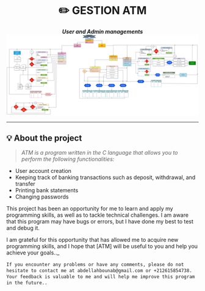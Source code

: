 <h1 align="center">
	✏️ GESTION ATM
</h1>

<p align="center">
	<b><i>User and Admin managements</i></b><br>
	<img src="./system ATM.png">
</p>



---

## 💡 About the project

> _ATM is a program written in the C language that allows you to perform the following functionalities:_

- User account creation
- Keeping track of banking transactions such as deposit, withdrawal, and transfer
- Printing bank statements
- Changing passwords

This project has been an opportunity for me to learn and apply my programming skills, as well as to tackle technical challenges. I am aware that this program may have bugs or errors, but I have done my best to test and debug it.

I am grateful for this opportunity that has allowed me to acquire new programming skills, and I hope that [ATM] will be useful to you and help you achieve your goals.._

	If you encounter any problems or have any comments, please do not hesitate to contact me at abdellahbounab@gmail.com or +212615854738. Your feedback is valuable to me and will help me improve this program in the future..
